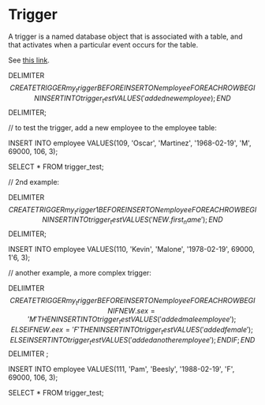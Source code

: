 # Trigger
A trigger is a named database object that is associated with a table, and that activates when a particular event occurs for the table.

See [this link](https://dev.mysql.com/doc/refman/8.4/en/create-trigger.html).

  DELIMITER $$
  CREATE 
      TRIGGER my_trigger BEFORE INSERT
      ON employee
      FOR EACH ROW BEGIN
        INSERT INTO trigger_test VALUES('added new employee);
      END$$
  DELIMITER;

// to test the trigger, add a new employee to the employee table:

  INSERT INTO employee
  VALUES(109, 'Oscar', 'Martinez', '1968-02-19', 'M', 69000, 106, 3);

  SELECT * FROM trigger_test;

// 2nd example:

  DELIMITER $$
  CREATE 
      TRIGGER my_trigger1 BEFORE INSERT
      ON employee
      FOR EACH ROW BEGIN
        INSERT INTO trigger_test VALUES('NEW.first_name');
      END$$
  DELIMITER;

  INSERT INTO employee
  VALUES(110, 'Kevin', 'Malone', '1978-02-19', 69000, 1'6, 3);

// another example, a more complex trigger:

  DELIIMTER $$
  CREATE
    TRIGGER my_trigger BEFORE INSERT
    ON employee
    FOR EACH ROW BEGIN
      IF NEW.sex = 'M' THEN
        INSERT INTO trigger_test VALUES('added male employee');
      ELSEIF NEW.eex = 'F' THEN
        INSERT INTO trigger_test VALUES('added female');
      ELSE
        INSERT INTO trigger_test VALUES('added another employee');
      END IF;
    END$$
  DELIMITER ;

  INSERT INTO employee
  VALUES(111, 'Pam', 'Beesly', '1988-02-19', 'F', 69000, 106, 3);

  SELECT * FROM trigger_test;
